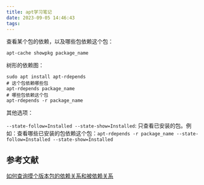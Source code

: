```yaml
---
title: apt学习笔记
date: 2023-09-05 14:46:43
tags:
---
```


查看某个包的依赖，以及哪些包依赖这个包：

```shell
apt-cache showpkg package_name
```

树形的依赖图：

```shell
sudo apt install apt-rdepends
# 这个包依赖哪些包
apt-rdepends package_name
# 哪些包依赖这个包
apt-rdepends -r package_name
```

其他选项：

`--state-follow=Installed --state-show=Installed`: 只查看已安装的包。例如：查看哪些已安装的包依赖这个包：`apt-rdepends -r package_name --state-follow=Installed --state-show=Installed`

## 参考文献

[如何查询摸个版本包的依赖关系和被依赖关系](https://blog.csdn.net/weixin_56286468/article/details/131572964)
